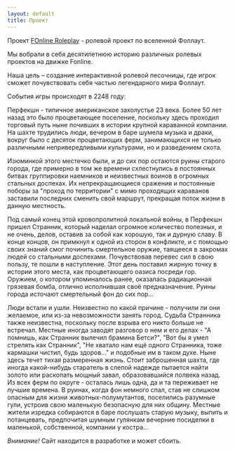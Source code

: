 ```yaml
---
layout: default
title: Проект
---
```


Проект [FOnline Roleplay](/) -  ролевой проект по вселенной Фоллаут. 

Мы вобрали в себя десятилетнюю историю различных ролевых проектов на движке Fonline.

Наша цель – создание интерактивной ролевой песочницы, где игрок сможет почувствовать себя частью легендарного мира Фоллаут.

События игры происходят в 2248 году: 

Перфекшн - типичное американское захолустье 23 века. Более 50 лет назад это было процветающее поселение, поскольку здесь проходил торговый путь ныне почивших в истории крупной караванной компании. На шахте трудились люди, вечером в баре шумела музыка и драки, вокруг было с десяток процветающих ферм, занимающихся не только различными непривередливыми культурами, но и разведением скота. 

Изюминкой этого местечко были, и до сих пор остаются руины старого города, где примерно в том же времени схлестнулись в постоянных битвах группировки наемников и неизвестных воинов в огромных стальных доспехах. Их непрекращающиеся сражения и постоянные поборы за "проход по территории" с мимо проходящих караванов заставили последних сменить свой маршрут, прекращая поток жизни в данную местность.

Под самый конец этой кровопролитной локальной войны, в Перфекшн пришел Странник, который наделал огромное количество полезных, и не очень, делов, оставив за собой как хорошую, так и дурную славу. В конце концов, он примкнул к одной из сторон в конфликте, и с помощью своих знаний смог починить смертельное оружие, таящееся в закромах людей со стальными доспехами. Почувствовав перевес сил в свою пользу, те пошли в наступление. Этот день поставил жирную точку в истории этого места, как процветающего оазиса посреди гор. Оружием, о котором упоминалось ранее, оказалась радиационная грязевая бомба, отлично исполнившая своё предназначение. Руины города источают смертельный фон до сих пор...

Люди встали и ушли. Неизвестно по какой причине - получили ли они желаемое, или из-за невозможности занять город. Судьба Странника также неизвестна, поскольку после взрыва его никто больше не встречал. Местные иногда заводят разговор о нем и его делах - "А помнишь, как Странник вылечил брамина Бетси?", "Вот бы я умел стрелять как Странник", "Не хватало нам ещё одного Странника, тоже кармашки чистил, будь здоров..." и подобные им в таком духе. Ныне здесь течет тихая размеренная жизнь. Стоит заброшенная шахта, где иногда какой-нибудь старатель в слепой надежде пытается найти золото или раскопать мощный завал, образовавшийся полвека назад. Из всех ферм по округе - осталась лишь одна, да и та переживает не лучшие времена. В руинах, когда фон немного спал, став не слишком опасным для жизни животных-полумутантов, поселились разумные гули, устроив свою маленькую безопасную для них общину. Местные жители изредка собираются в баре послушать старую музыку, выпить и потанцевать, предпочитая шумным гулянкам вечерние посиделки в маленькой, собственной, компании у костра...

*Внимание!* Сайт находится в разработке и может сбоить.

